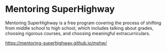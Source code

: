 # Mentoring SuperHighway
Mentoring SuperHighway is a free program covering the process of shifting from middle school to high school, which includes talking about grades, choosing rigorous courses, and choosing meaningful extracurriculars.

https://mentoring-superhighway.github.io/mshw/


